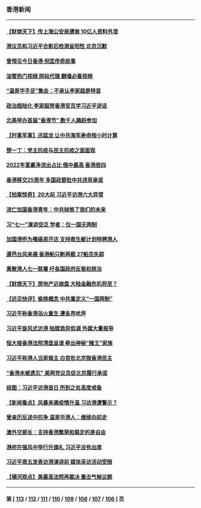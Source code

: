 ### 香港新闻
---
#### [【财商天下】传上海公安局遭骇 10亿人资料外泄](../../pages/ncid1349362/n13773532.md?07050845) 
#### [港议员和习近平合影后检测呈阳性 北京沉默](../../pages/ncid1349362/n13773479.md?07050845) 
#### [曾预见今日香港 倪匡传奇故事](../../pages/ncid1349362/n13773406.md?07050845) 
#### [油管热门视频 网站代理 翻墙必看视频](http://209.222.30.114:81/youtube.html?07050845)
#### [“温哥华手足”集会：不承认李家超是特首](../../pages/ncid1349362/n13773179.md?07050845) 
#### [政治趋陆化 李家超带香港官员学习近平讲话](../../pages/ncid1349362/n13773169.md?07050845) 
#### [北美举办首届“香港节” 数千人踊跃参加](../../pages/ncid1349362/n13772814.md?07050845) 
#### [【时事军事】迅猛龙 让中共海军寿命按小时计算](../../pages/ncid1349362/n13772289.md?07050845) 
#### [楚一丁：党主抗疫与民主抗疫之面面观](../../pages/ncid1349362/n13772493.md?07050845) 
#### [2022年富豪净流出占比 俄中最高 香港居四](../../pages/ncid1349362/n13772440.md?07050845) 
#### [香港移交25周年 多国政要批中共违背承诺](../../pages/ncid1349362/n13772424.md?07050845) 
#### [【拍案惊奇】20大前 习近平访港六大异常](../../pages/ncid1349362/n13772346.md?07050845) 
#### [流亡加国香港青年：中共抹煞了我们的未来](../../pages/ncid1349362/n13772284.md?07050845) 
#### [习“七一”演讲空泛 学者：仅一国无两制](../../pages/ncid1349362/n13772275.md?07050845) 
#### [加国港侨为罹癌弟开店 支持救生艇计划特聘港人](../../pages/ncid1349362/n13772248.md?07050845) 
#### [暹芭台风来袭 香港船只断两截 27船员失踪](../../pages/ncid1349362/n13772092.md?07050845) 
#### [离散港人七一联署 吁各国政府反极权统治](../../pages/ncid1349362/n13771958.md?07050845) 
#### [【财商天下】房地产近崩盘 大陆金融危机将至？](../../pages/ncid1349362/n13771665.md?07050845) 
#### [【远见快评】偷换概念 中共重定义“一国两制”](../../pages/ncid1349362/n13771721.md?07050845) 
#### [习近平称香港浴火重生 遭各界呛声](../../pages/ncid1349362/n13771642.md?07050845) 
#### [习近平旋风式访港 陆媒诡异低调 外媒大量报导](../../pages/ncid1349362/n13771454.md?07050845) 
#### [恒大接香港法院清盘呈请 牵出神秘“赌王”家族](../../pages/ncid1349362/n13771611.md?07050845) 
#### [习近平称港人当家做主 白宫批北京毁香港民主](../../pages/ncid1349362/n13771587.md?07050845) 
#### [“香港未被遗忘” 美两党议员促北京履行承诺](../../pages/ncid1349362/n13771578.md?07050845) 
#### [组图：习近平访港首日 所到之处高度戒备](../../pages/ncid1349362/n13771338.md?07050845) 
#### [【新闻看点】风暴来袭疫情升温 习访港遭警示？](../../pages/ncid1349362/n13770878.md?07050845) 
#### [曾亲历反送中抗争 温哥华港人：继续向前走](../../pages/ncid1349362/n13771190.md?07050845) 
#### [澳外交部长：支持香港繁荣和稳定的是自由](../../pages/ncid1349362/n13771124.md?07050845) 
#### [港府在强风中举行升旗礼 习近平没有出席](../../pages/ncid1349362/n13771046.md?07050845) 
#### [习近平周五发表访港演讲前 媒体采访活动受限](../../pages/ncid1349362/n13771013.md?07050845) 
#### [【横河观点】美最高法院再裁决 重击气候议题](../../pages/ncid1349362/n13771017.md?07050845) 

---
#### 第 [ [113](./113.md?07050845) / [112](./112.md?07050845) / [111](./111.md?07050845) / [110](./110.md?07050845) / [109](./109.md?07050845) / [108](./108.md?07050845) / [107](./107.md?07050845) / [106](./106.md?07050845) ] 页

